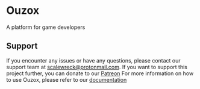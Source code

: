 # Ouzox
A platform for game developers

## Support
If you encounter any issues or have any questions, please contact our support team at scalewreck@protonmail.com.
If you want to support this project further, you can donate to our [Patreon](https://patreon.com/ouzox)
For more information on how to use Ouzox, please refer to our [documentation](https://ouzox-games.gitbook.io/ouzox-docs/)
